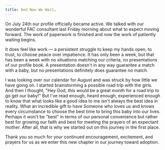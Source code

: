 ```yaml
---
title: And Now We Wait…
---
```


On July 24th our profile officially became active. We talked with our wonderful FAC consultant last Friday morning about what to expect moving forward. The work of paperwork is finished and now the work of patiently waiting begins.

It does feel like work — a persistent struggle to keep my hands open, to trust, to choose peace over impatience. It has only been a week, but that has been a week with no situations matching our criteria, no presentations of our profile book. A presentation doesn't in any way guarantee a match with a baby, but no presentations definitely does guarantee no match.

I was looking over our calendar for August and was struck by how little we have going on. I started brainstorming a possible road trip with the girls. And then I thought, "Hey God, this would be a great month for a road trip to go get our baby!" But I've read enough, heard enough, experienced enough to know that what looks like a good idea to me isn't always the best idea in reality. What an incredible gift to have Someone who loves us and knows every circumstance to choose the best time to bring this baby into our lives. Perhaps it won't be "best" in terms of our personal convenience but rather best for growing our faith and best for meeting the prayers of an expectant mother. After all, that is why we started out on this journey in the first place.

Thank you so much for your continued encouragement, excitement, and prayers for us as we enter this new chapter in our journey toward adoption.
